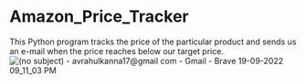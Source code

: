 # Amazon_Price_Tracker
This Python program tracks the price of the particular product and sends us an e-mail when the price reaches below our target price. 
![(no subject) - avrahulkanna17@gmail com - Gmail - Brave 19-09-2022 09_11_03 PM](https://user-images.githubusercontent.com/91176771/191057588-e23699e4-c6c6-47e4-bda9-bc8df4c2455e.png)
